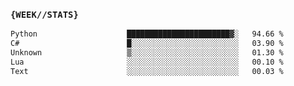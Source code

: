 ### `{WEEK//STATS}` 
<!--START_SECTION:waka-->

```txt
Python                    ███████████████████████▓░   94.66 %
C#                        █░░░░░░░░░░░░░░░░░░░░░░░░   03.90 %
Unknown                   ▒░░░░░░░░░░░░░░░░░░░░░░░░   01.30 %
Lua                       ░░░░░░░░░░░░░░░░░░░░░░░░░   00.10 %
Text                      ░░░░░░░░░░░░░░░░░░░░░░░░░   00.03 %
```

<!--END_SECTION:waka-->
